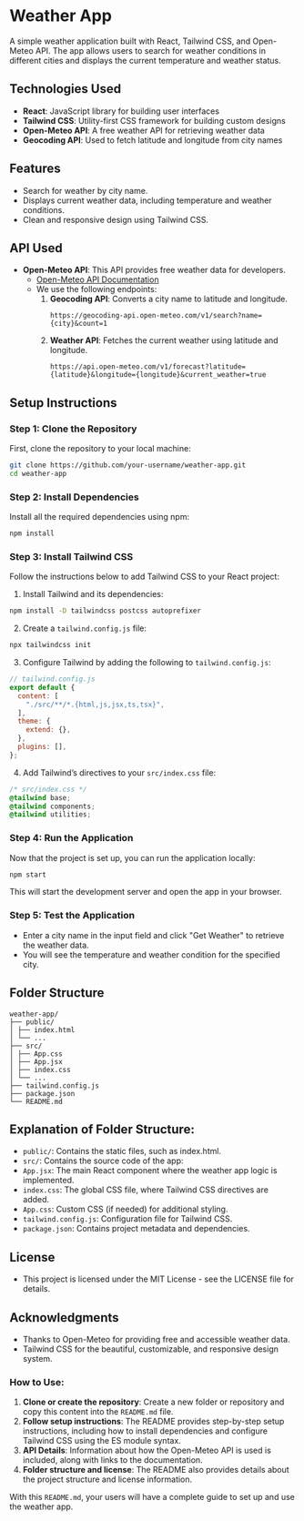 # Weather App

A simple weather application built with React, Tailwind CSS, and Open-Meteo API. The app allows users to search for weather conditions in different cities and displays the current temperature and weather status.

## Technologies Used

- **React**: JavaScript library for building user interfaces
- **Tailwind CSS**: Utility-first CSS framework for building custom designs
- **Open-Meteo API**: A free weather API for retrieving weather data
- **Geocoding API**: Used to fetch latitude and longitude from city names

## Features

- Search for weather by city name.
- Displays current weather data, including temperature and weather conditions.
- Clean and responsive design using Tailwind CSS.

## API Used

- **Open-Meteo API**: This API provides free weather data for developers.
  - [Open-Meteo API Documentation](https://open-meteo.com/)
  - We use the following endpoints:
    1. **Geocoding API**: Converts a city name to latitude and longitude.
       ```plaintext
       https://geocoding-api.open-meteo.com/v1/search?name={city}&count=1
       ```
    2. **Weather API**: Fetches the current weather using latitude and longitude.
       ```plaintext
       https://api.open-meteo.com/v1/forecast?latitude={latitude}&longitude={longitude}&current_weather=true
       ```

## Setup Instructions

### Step 1: Clone the Repository

First, clone the repository to your local machine:

```bash
git clone https://github.com/your-username/weather-app.git
cd weather-app
```

### Step 2: Install Dependencies

Install all the required dependencies using npm:

```bash
npm install
```

### Step 3: Install Tailwind CSS

Follow the instructions below to add Tailwind CSS to your React project:

1. Install Tailwind and its dependencies:

```bash
npm install -D tailwindcss postcss autoprefixer
```

2. Create a `tailwind.config.js` file:

```bash
npx tailwindcss init
```

3. Configure Tailwind by adding the following to `tailwind.config.js`:

```Javascript
// tailwind.config.js
export default {
  content: [
    "./src/**/*.{html,js,jsx,ts,tsx}",
  ],
  theme: {
    extend: {},
  },
  plugins: [],
};
```

4. Add Tailwind’s directives to your `src/index.css` file:

```css
/* src/index.css */
@tailwind base;
@tailwind components;
@tailwind utilities;
```

### Step 4: Run the Application

Now that the project is set up, you can run the application locally:

```bash
npm start
```

This will start the development server and open the app in your browser.

### Step 5: Test the Application

- Enter a city name in the input field and click "Get Weather" to retrieve the weather data.
- You will see the temperature and weather condition for the specified city.

## Folder Structure

```plaintext
weather-app/
├── public/
│ ├── index.html
│ └── ...
├── src/
│ ├── App.css
│ ├── App.jsx
│ ├── index.css
│ └── ...
├── tailwind.config.js
├── package.json
└── README.md
```

## Explanation of Folder Structure:

- `public/`: Contains the static files, such as index.html.
- `src/`: Contains the source code of the app:
- `App.jsx`: The main React component where the weather app logic is implemented.
- `index.css`: The global CSS file, where Tailwind CSS directives are added.
- `App.css`: Custom CSS (if needed) for additional styling.
- `tailwind.config.js`: Configuration file for Tailwind CSS.
- `package.json`: Contains project metadata and dependencies.

## License

- This project is licensed under the MIT License - see the LICENSE file for details.

## Acknowledgments

- Thanks to Open-Meteo for providing free and accessible weather data.
- Tailwind CSS for the beautiful, customizable, and responsive design system.

### How to Use:

1. **Clone or create the repository**: Create a new folder or repository and copy this content into the `README.md` file.
2. **Follow setup instructions**: The README provides step-by-step setup instructions, including how to install dependencies and configure Tailwind CSS using the ES module syntax.
3. **API Details**: Information about how the Open-Meteo API is used is included, along with links to the documentation.
4. **Folder structure and license**: The README also provides details about the project structure and license information.

With this `README.md`, your users will have a complete guide to set up and use the weather app.
